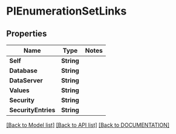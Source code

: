 # PIEnumerationSetLinks

## Properties
Name | Type | Notes
------------ | ------------- | -------------
**Self** | **String**
**Database** | **String**
**DataServer** | **String**
**Values** | **String**
**Security** | **String**
**SecurityEntries** | **String**

[[Back to Model list]](../../DOCUMENTATION.md#documentation-for-models) [[Back to API list]](../../DOCUMENTATION.md#documentation-for-api-endpoints) [[Back to DOCUMENTATION]](../../DOCUMENTATION.md)
